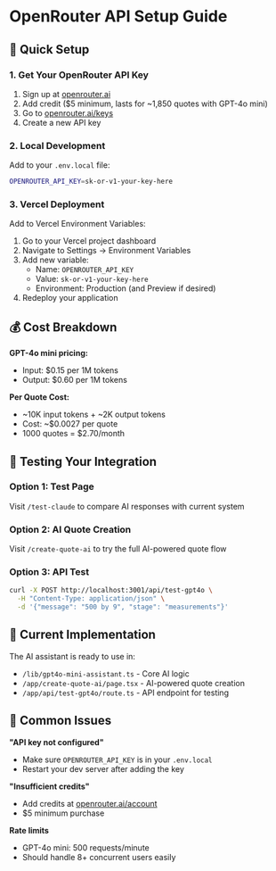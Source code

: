 # OpenRouter API Setup Guide

## 🚀 Quick Setup

### 1. Get Your OpenRouter API Key
1. Sign up at [openrouter.ai](https://openrouter.ai)
2. Add credit ($5 minimum, lasts for ~1,850 quotes with GPT-4o mini)
3. Go to [openrouter.ai/keys](https://openrouter.ai/keys)
4. Create a new API key

### 2. Local Development
Add to your `.env.local` file:
```bash
OPENROUTER_API_KEY=sk-or-v1-your-key-here
```

### 3. Vercel Deployment
Add to Vercel Environment Variables:

1. Go to your Vercel project dashboard
2. Navigate to Settings → Environment Variables
3. Add new variable:
   - Name: `OPENROUTER_API_KEY`
   - Value: `sk-or-v1-your-key-here`
   - Environment: Production (and Preview if desired)
4. Redeploy your application

## 💰 Cost Breakdown

**GPT-4o mini pricing:**
- Input: $0.15 per 1M tokens
- Output: $0.60 per 1M tokens

**Per Quote Cost:**
- ~10K input tokens + ~2K output tokens
- Cost: ~$0.0027 per quote
- 1000 quotes = $2.70/month

## 🔧 Testing Your Integration

### Option 1: Test Page
Visit `/test-claude` to compare AI responses with current system

### Option 2: AI Quote Creation
Visit `/create-quote-ai` to try the full AI-powered quote flow

### Option 3: API Test
```bash
curl -X POST http://localhost:3001/api/test-gpt4o \
  -H "Content-Type: application/json" \
  -d '{"message": "500 by 9", "stage": "measurements"}'
```

## 🎯 Current Implementation

The AI assistant is ready to use in:
- `/lib/gpt4o-mini-assistant.ts` - Core AI logic
- `/app/create-quote-ai/page.tsx` - AI-powered quote creation
- `/app/api/test-gpt4o/route.ts` - API endpoint for testing

## 🚨 Common Issues

**"API key not configured"**
- Make sure `OPENROUTER_API_KEY` is in your `.env.local`
- Restart your dev server after adding the key

**"Insufficient credits"**
- Add credits at [openrouter.ai/account](https://openrouter.ai/account)
- $5 minimum purchase

**Rate limits**
- GPT-4o mini: 500 requests/minute
- Should handle 8+ concurrent users easily